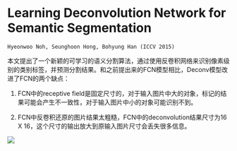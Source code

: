 
# Learning Deconvolution Network for Semantic Segmentation
    Hyeonwoo Noh, Seunghoon Hong, Bohyung Han (ICCV 2015)

本文提出了一个新颖的可学习的语义分割算法，通过使用反卷积网络来识别像素级别的类别标签，并预测分割结果。和之前提出来的FCN模型相比，Deconv模型改进了FCN的两个缺点：  

1. FCN中的receptive field是固定尺寸的，对于输入图片中大的对象，标记的结果可能会产生不一致性，对于输入图片中小的对象可能识别不到。  

2. FCN中反卷积还原的图片结果太粗糙，FCN中的deconvolution结果尺寸为16 X 16，这个尺寸的输出放大到原输入图片尺寸会丢失很多信息。  

![](/Users/coodi/Downloads/img1.jpg)
